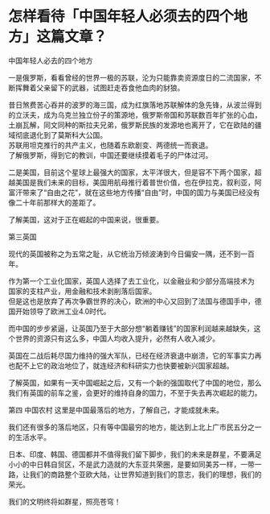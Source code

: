 # 怎样看待「中国年轻人必须去的四个地方」这篇文章？

中国年轻人必去的四个地方  

一是俄罗斯，看看曾经的世界一极的苏联，沦为只能靠卖资源度日的二流国家，不断挥舞着父亲留下的武器，试图赶走吞食他血肉的豺狼。  

昔日煞费苦心吞并的波罗的海三国，成为红旗落地苏联解体的急先锋，从波兰得到的立沃夫，成为乌克兰独立份子的策源地，俄罗斯帝国和苏联数百年扩张的心血，土崩瓦解，同文同种的斯拉夫兄弟，俄罗斯民族的发源地也离开了，它在欧陆的疆域彻底退化到了莫斯科大公国。  
苏联用坦克推行的共产主义，也随着东欧剧变、两德统一而衰退。  
了解俄罗斯，得到它的教训，中国还要继续摸着毛子的尸体过河。  

二是美国，目前这个星球上最强大的国家，太平洋很大，但是容不下两个国家，超越美国是我们未来的目标，美国用航母推行着普世价值，也在伊拉克，叙利亚，阿富汗带来了“自由之花”，就在这些地方传播“自由”时，中国的国力与美国已经没有像二十年前那样大的差距了。  

了解美国，这对于正在崛起的中国来说，很重要。  

第三英国  

现代的英国被称之为五常之耻，从它统治万倾波涛到今日偏安一隅，还不到一百年。  

作为第一个工业化国家，英国人选择了去工业化，以金融业和少部分高端技术为 国家的支柱产业，用金融和技术剥削落后国家。  
但是这也是放弃了再次争霸世界的决心，欧洲的中心又回到了法国与德国手中，德国开始领导了欧洲工业4.0时代。  

而中国的步步紧逼，让英国乃至于大部分想“躺着赚钱”的国家利润越来越缺失，这个世界的资源只有这么多，中国人均收入提升，必然有人收入减少。  

英国在二战后耗尽国力维持的强大军队，已经在经济衰退中崩溃，它的军事实力再也配不上它的政治地位了，就连经济和科研实力也快要被新兴国家超越。  

了解英国，如果有一天中国崛起之后，又有一个新的强国取代了中国的地位，那么我们有英国的前车之鉴，会更好的维持自身的国力，不至于失去再次崛起的能力。  

第四 中国农村 这里是中国最落后的地方，了解自己，才能成就未来。  

我们还有很多的落后地区，只有等中国最穷的地方，能达到上北上广市民五分之一的生活水平。  

日本、印度、韩国、德国都并不值得我们留下脚步，我们的未来是群星，不要满足小小的中日韩自贸区，不是武力造就的大东亚共荣圈，是要如同美苏一样，一带一路，让我们的商路整个亚欧大陆，让世界知道到我们的意志，我们的理想，我们的荣光。  

我们的文明终将如群星，照亮苍穹！